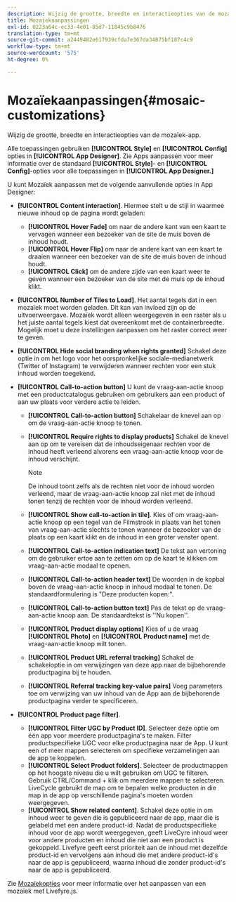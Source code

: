 ```yaml
---
description: Wijzig de grootte, breedte en interactieopties van de mozaïek-app.
title: Mozaïekaanpassingen
exl-id: 0223a64c-ec33-4e01-85d7-11845c9b8476
translation-type: tm+mt
source-git-commit: a2449482e617939cfda7e367da34875bf187c4c9
workflow-type: tm+mt
source-wordcount: '575'
ht-degree: 0%

---
```


# Mozaïekaanpassingen{#mosaic-customizations}

Wijzig de grootte, breedte en interactieopties van de mozaïek-app.

Alle toepassingen gebruiken **[!UICONTROL Style]** en **[!UICONTROL Config]** opties in **[!UICONTROL App Designer]**. Zie Apps aanpassen voor meer informatie over de standaard **[!UICONTROL Style]**- en **[!UICONTROL Config]**-opties voor alle toepassingen in **[!UICONTROL App Designer.]**

U kunt Mozaïek aanpassen met de volgende aanvullende opties in App Designer:

* **[!UICONTROL Content interaction]**. Hiermee stelt u de stijl in waarmee nieuwe inhoud op de pagina wordt geladen:

   * **[!UICONTROL Hover Fade]** om naar de andere kant van een kaart te vervagen wanneer een bezoeker van de site de muis boven de inhoud houdt.
   * **[!UICONTROL Hover Flip]** om naar de andere kant van een kaart te draaien wanneer een bezoeker van de site de muis boven de inhoud houdt.
   * **[!UICONTROL Click]** om de andere zijde van een kaart weer te geven wanneer een bezoeker van de site met de muis op de inhoud klikt.

* **[!UICONTROL Number of Tiles to Load]**. Het aantal tegels dat in een mozaïek moet worden geladen. Dit kan van invloed zijn op de uitvoerweergave. Mozaïek wordt alleen weergegeven in een raster als u het juiste aantal tegels kiest dat overeenkomt met de containerbreedte. Mogelijk moet u deze instellingen aanpassen om het raster correct weer te geven.
* **[!UICONTROL Hide social branding when rights granted]** Schakel deze optie in om het logo voor het oorspronkelijke sociale-medianetwerk (Twitter of Instagram) te verwijderen wanneer rechten voor een stuk inhoud worden toegekend.

* **[!UICONTROL Call-to-action button]** U kunt de vraag-aan-actie knoop met een productcatalogus gebruiken om gebruikers aan een product of aan uw plaats voor verdere actie te leiden.

   * **[!UICONTROL Call-to-action button]** Schakelaar de knevel aan op om de vraag-aan-actie knoop te tonen.

   * **[!UICONTROL Require rights to display products]** Schakel de knevel aan op om te vereisen dat de inhoudseigenaar rechten voor de inhoud heeft verleend alvorens een vraag-aan-actie knoop voor de inhoud verschijnt.

      >[!NOTE]
      >
      >De inhoud toont zelfs als de rechten niet voor de inhoud worden verleend, maar de vraag-aan-actie knoop zal niet met de inhoud tonen tenzij de rechten voor de inhoud worden verleend.

   * **[!UICONTROL Show call-to-action in tile]**. Kies of om vraag-aan-actie knoop op een tegel van de Filmstrook in plaats van het tonen van vraag-aan-actie slechts te tonen wanneer de bezoeker van de plaats op een kaart klikt en de inhoud in een groter venster opent.
   * **[!UICONTROL Call-to-action indication text]** De tekst aan vertoning om de gebruiker ertoe aan te zetten om op de kaart te klikken om vraag-aan-actie modaal te openen.

   * **[!UICONTROL Call-to-action header text]** De woorden in de kopbal boven de vraag-aan-actie knoop in inhoud modaal te tonen. De standaardformulering is &quot;Deze producten kopen:&quot;.

   * **[!UICONTROL Call-to-action button text]** Pas de tekst op de vraag-aan-actie knoop aan. De standaardtekst is &#39;&#39;Nu kopen&#39;&#39;.

   * **[!UICONTROL Product display options]** Kies of u de vraag  **[!UICONTROL Photo]** en  **[!UICONTROL Product name]** met de vraag-aan-actie knoop wilt tonen.

   * **[!UICONTROL Product URL referral tracking]** Schakel de schakeloptie in om verwijzingen van deze app naar de bijbehorende productpagina bij te houden.

   * **[!UICONTROL Referral tracking key-value pairs]** Voeg parameters toe om verwijzing van uw inhoud van de App aan de bijbehorende productpagina verder te specificeren.

* **[!UICONTROL Product page filter]**.

   * **[!UICONTROL Filter UGC by Product ID]**. Selecteer deze optie om één app voor meerdere productpagina&#39;s te maken. Filter productspecifieke UGC voor elke productpagina naar de App. U kunt een of meer mappen selecteren om specifieke verzamelingen aan de app te koppelen.
   * **[!UICONTROL Select Product folders]**. Selecteer de productmappen op het hoogste niveau die u wilt gebruiken om UGC te filteren. Gebruik CTRL/Command + klik om meerdere mappen te selecteren. LiveCycle gebruikt de map om te bepalen welke producten in die map in de app op verschillende pagina&#39;s moeten worden weergegeven.
   * **[!UICONTROL Show related content]**. Schakel deze optie in om inhoud weer te geven die is gepubliceerd naar de app, maar die is gelabeld met een andere product-id. Nadat de productspecifieke inhoud voor de app wordt weergegeven, geeft LiveCyre inhoud weer voor andere producten en inhoud die niet aan een product is gekoppeld. Livefyre geeft eerst prioriteit aan de inhoud met dezelfde product-id en vervolgens aan inhoud die met andere product-id&#39;s naar de app is gepubliceerd, waarna inhoud die zonder product-id&#39;s naar de app is gepubliceerd.

Zie [Mozaïekopties](/help/implementation/c-getting-started/c-implementation-process/c-using-livefyre.js-to-create-customize-and-use-apps-on-your-site.md) voor meer informatie over het aanpassen van een mozaïek met Livefyre.js.
